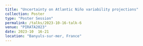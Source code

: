 ```yaml
---
title: "Uncertainty on Atlantic Niño variability projections"
collection: Poster
type: "Poster Session"
permalink: /talks/2023-10-16-talk-6
venue: "PIRATA2023"
date: 2023-10  16-21
location: "Banyuls-sur-mer, France"
---
```

